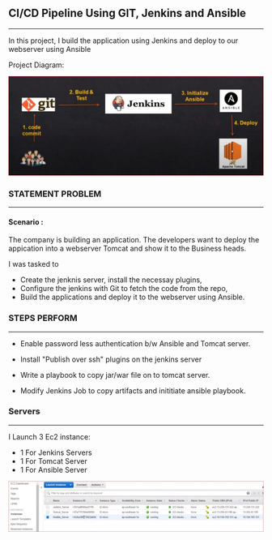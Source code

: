 ## **CI/CD Pipeline Using GIT, Jenkins and Ansible**
---
In this project, I build the application using Jenkins and deploy to our webserver using Ansible

Project Diagram:

![project-diagram](./images/CICD_Pipeline_Using_GIT_Jenkins_Ansible/project-diagram.JPG)

### **STATEMENT PROBLEM**
---
#### **Scenario :**
The company is building an application. The developers want to deploy the appication into a webserver Tomcat and show it to the Business heads.

I was tasked to 
- Create the jenknis server, install the necessay plugins, 
- Configure the jenkins with Git to fetch the code from the repo, 
- Build the applications and deploy it to the webserver using Ansible.

### **STEPS PERFORM**
---
- Enable password less authentication b/w Ansible and Tomcat server.

- Install "Publish over ssh" plugins on the jenkins server

- Write a playbook to copy jar/war file on to tomcat server.

- Modify Jenkins Job to copy artifacts and inititiate ansible playbook.  

### **Servers**
---
I Launch 3 Ec2 instance:
- 1 For Jenkins Servers
- 1 For Tomcat Server
- 1 For Ansible Server 

![Ec2-instances](./images/CICD_Pipeline_Using_GIT_Jenkins_Ansible/Ec2-instances.JPG)

